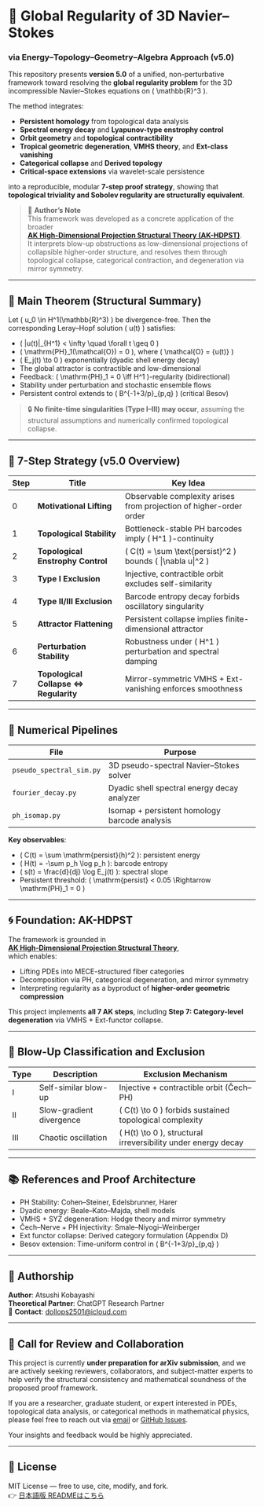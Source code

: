 # 🌊 Global Regularity of 3D Navier–Stokes  
### via Energy–Topology–Geometry–Algebra Approach (v5.0)

This repository presents **version 5.0** of a unified, non-perturbative framework toward resolving the **global regularity problem** for the 3D incompressible Navier–Stokes equations on \( \mathbb{R}^3 \).

The method integrates:
- **Persistent homology** from topological data analysis
- **Spectral energy decay** and **Lyapunov-type enstrophy control**
- **Orbit geometry** and **topological contractibility**
- **Tropical geometric degeneration**, **VMHS theory**, and **Ext-class vanishing**
- **Categorical collapse** and **Derived topology**
- **Critical-space extensions** via wavelet-scale persistence

into a reproducible, modular **7-step proof strategy**, showing that **topological triviality and Sobolev regularity are structurally equivalent**.

> 🧠 **Author’s Note**  
> This framework was developed as a concrete application of the broader  
> [**AK High-Dimensional Projection Structural Theory (AK-HDPST)**](https://github.com/Kobayashi2501/AK-High-Dimensional-Projection-Structural-Theory).  
> It interprets blow-up obstructions as low-dimensional projections of collapsible higher-order structure, and resolves them through topological collapse, categorical contraction, and degeneration via mirror symmetry.

---

## 🔑 Main Theorem (Structural Summary)

Let \( u_0 \in H^1(\mathbb{R}^3) \) be divergence-free. Then the corresponding Leray–Hopf solution \( u(t) \) satisfies:

- \( \|u(t)\|_{H^1} < \infty \quad \forall t \geq 0 \)
- \( \mathrm{PH}_1(\mathcal{O}) = 0 \), where \( \mathcal{O} = \{u(t)\} \)
- \( E_j(t) \to 0 \) exponentially (dyadic shell energy decay)
- The global attractor is contractible and low-dimensional
- Feedback: \( \mathrm{PH}_1 = 0 \iff H^1 \)-regularity (bidirectional)
- Stability under perturbation and stochastic ensemble flows
- Persistent control extends to \( B^{-1+3/p}_{p,q} \) (critical Besov)

> 🔒 **No finite-time singularities (Type I–III) may occur**, assuming the structural assumptions and numerically confirmed topological collapse.

---

## 🧭 7-Step Strategy (v5.0 Overview)

| Step | Title | Key Idea |
|------|-------|----------|
| 0 | **Motivational Lifting** | Observable complexity arises from projection of higher-order order |
| 1 | **Topological Stability** | Bottleneck-stable PH barcodes imply \( H^1 \)-continuity |
| 2 | **Topological Enstrophy Control** | \( C(t) = \sum \text{persist}^2 \) bounds \( \|\nabla u\|^2 \) |
| 3 | **Type I Exclusion** | Injective, contractible orbit excludes self-similarity |
| 4 | **Type II/III Exclusion** | Barcode entropy decay forbids oscillatory singularity |
| 5 | **Attractor Flattening** | Persistent collapse implies finite-dimensional attractor |
| 6 | **Perturbation Stability** | Robustness under \( H^1 \) perturbation and spectral damping |
| 7 | **Topological Collapse ⇔ Regularity** | Mirror-symmetric VMHS + Ext-vanishing enforces smoothness |

---

## 🔬 Numerical Pipelines

| File | Purpose |
|------|---------|
| `pseudo_spectral_sim.py` | 3D pseudo-spectral Navier–Stokes solver |
| `fourier_decay.py` | Dyadic shell spectral energy decay analyzer |
| `ph_isomap.py` | Isomap + persistent homology barcode analysis |

**Key observables**:
- \( C(t) = \sum \mathrm{persist}(h)^2 \): persistent energy
- \( H(t) = -\sum p_h \log p_h \): barcode entropy
- \( s(t) = \frac{d}{dj} \log E_j(t) \): spectral slope
- Persistent threshold: \( \mathrm{persist} < 0.05 \Rightarrow \mathrm{PH}_1 = 0 \)

---

## 🌀 Foundation: AK-HDPST

The framework is grounded in  
[**AK High-Dimensional Projection Structural Theory**](https://github.com/Kobayashi2501/AK-High-Dimensional-Projection-Structural-Theory),  
which enables:

- Lifting PDEs into MECE-structured fiber categories
- Decomposition via PH, categorical degeneration, and mirror symmetry
- Interpreting regularity as a byproduct of **higher-order geometric compression**

This project implements **all 7 AK steps**, including **Step 7: Category-level degeneration** via VMHS + Ext-functor collapse.

---

## 🚫 Blow-Up Classification and Exclusion

| Type | Description | Exclusion Mechanism |
|------|-------------|----------------------|
| I | Self-similar blow-up | Injective + contractible orbit (Čech–PH) |
| II | Slow-gradient divergence | \( C(t) \to 0 \) forbids sustained topological complexity |
| III | Chaotic oscillation | \( H(t) \to 0 \), structural irreversibility under energy decay |

---

## 📚 References and Proof Architecture

- PH Stability: Cohen–Steiner, Edelsbrunner, Harer
- Dyadic energy: Beale–Kato–Majda, shell models
- VMHS + SYZ degeneration: Hodge theory and mirror symmetry
- Čech–Nerve + PH injectivity: Smale–Niyogi–Weinberger
- Ext functor collapse: Derived category formulation (Appendix D)
- Besov extension: Time-uniform control in \( B^{-1+3/p}_{p,q} \)

---

## 👤 Authorship

**Author**: Atsushi Kobayashi  
**Theoretical Partner**: ChatGPT Research Partner  
📧 **Contact**: [dollops2501@icloud.com](mailto:dollops2501@icloud.com)

---

## 📢 Call for Review and Collaboration

This project is currently **under preparation for arXiv submission**, and we are actively seeking reviewers, collaborators, and subject-matter experts to help verify the structural consistency and mathematical soundness of the proposed proof framework.

If you are a researcher, graduate student, or expert interested in PDEs, topological data analysis, or categorical methods in mathematical physics,  
please feel free to reach out via [email](mailto:dollops2501@icloud.com) or [GitHub Issues](https://github.com/Kobayashi2501/Navier-Stokes-v5.0/issues).

Your insights and feedback would be highly appreciated.

---

## 📜 License

MIT License — free to use, cite, modify, and fork.  
👉 [日本語版 READMEはこちら](README_ja.md)
